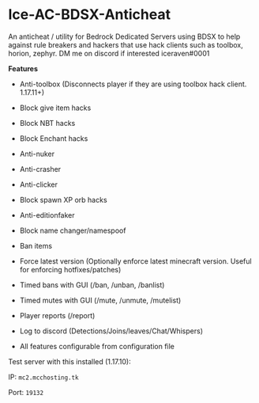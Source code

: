 # Ice-AC-BDSX-Anticheat
An anticheat / utility for Bedrock Dedicated Servers using BDSX to help against rule breakers and hackers that use hack clients such as toolbox, horion, zephyr. DM me on discord if interested iceraven#0001

**Features**
- Anti-toolbox (Disconnects player if they are using toolbox hack client. 1.17.11+)

- Block give item hacks

- Block NBT hacks

- Block Enchant hacks

- Anti-nuker

- Anti-crasher

- Anti-clicker

- Block spawn XP orb hacks

- Anti-editionfaker

- Block name changer/namespoof

- Ban items

- Force latest version (Optionally enforce latest minecraft version. Useful for enforcing hotfixes/patches)

- Timed bans with GUI (/ban, /unban, /banlist)

- Timed mutes with GUI (/mute, /unmute, /mutelist)

- Player reports (/report)

- Log to discord (Detections/Joins/leaves/Chat/Whispers)

- All features configurable from configuration file

Test server with this installed (1.17.10):

IP: `mc2.mcchosting.tk `

Port: `19132`
